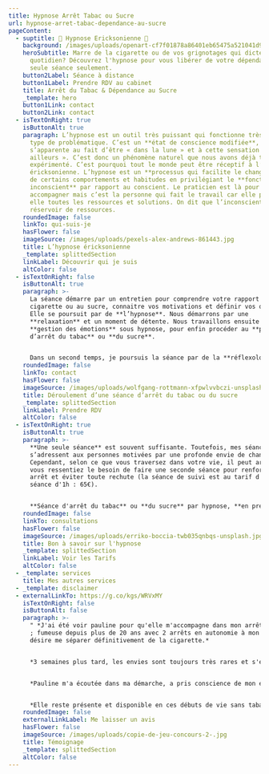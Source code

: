 ```yaml
---
title: Hypnose Arrêt Tabac ou Sucre
url: hypnose-arret-tabac-dependance-au-sucre
pageContent:
  - suptitle: 🌟 Hypnose Ericksonienne 🌟
    background: /images/uploads/openart-cf7f01878a86401eb65475a521041d92_raw.jpg
    heroSubtitle: Marre de la cigarette ou de vos grignotages qui dictent votre
      quotidien? Découvrez l'hypnose pour vous libérer de votre dépendance en 1
      seule séance seulement.
    button2Label: Séance à distance
    button1Label: Prendre RDV au cabinet
    title: Arrêt du Tabac & Dépendance au Sucre
    _template: hero
    button1Link: contact
    button2Link: contact
  - isTextOnRight: true
    isButtonAlt: true
    paragraph: L’hypnose est un outil très puissant qui fonctionne très bien sur ce
      type de problématique. C’est un **état de conscience modifiée**, qui
      s’apparente au fait d’être « dans la lune » et à cette sensation d’être «
      ailleurs ». C’est donc un phénomène naturel que nous avons déjà tous
      expérimenté. C’est pourquoi tout le monde peut être réceptif à l’hypnose
      éricksonienne. L’hypnose est un **processus qui facilite le changement**
      de certains comportements et habitudes en privilégiant le **fonctionnement
      inconscient** par rapport au conscient. Le praticien est là pour
      accompagner mais c’est la personne qui fait le travail car elle possède en
      elle toutes les ressources et solutions. On dit que l’inconscient est un
      réservoir de ressources.
    roundedImage: false
    linkTo: qui-suis-je
    hasFlower: false
    imageSource: /images/uploads/pexels-alex-andrews-861443.jpg
    title: L’hypnose éricksonienne
    _template: splittedSection
    linkLabel: Découvrir qui je suis
    altColor: false
  - isTextOnRight: false
    isButtonAlt: true
    paragraph: >-
      La séance démarre par un entretien pour comprendre votre rapport à la
      cigarette ou au sucre, connaitre vos motivations et définir vos objectifs.
      Elle se poursuit par de **l’hypnose**. Nous démarrons par une
      **relaxation** et un moment de détente. Nous travaillons ensuite sur la
      **gestion des émotions** sous hypnose, pour enfin procéder au **protocole
      d’arrêt du tabac** ou **du sucre**.


      Dans un second temps, je poursuis la séance par de la **réflexologie auriculaire**. Je réalise une stimulation de plusieurs zones réflexes au niveau de l’oreille avec un stylet. Enfin, je termine la séance par la **pose de graines auriculaires** que vous garderez sur vous et pourrez stimuler vous-même. Cela vous permettra d’avoir une aide supplémentaire en rentrant chez vous, après la séance.
    roundedImage: false
    linkTo: contact
    hasFlower: false
    imageSource: /images/uploads/wolfgang-rottmann-xfpwlvvbczi-unsplash.jpg
    title: Déroulement d’une séance d’arrêt du tabac ou du sucre
    _template: splittedSection
    linkLabel: Prendre RDV
    altColor: false
  - isTextOnRight: true
    isButtonAlt: true
    paragraph: >-
      **Une seule séance** est souvent suffisante. Toutefois, mes séances
      s’adressent aux personnes motivées par une profonde envie de changement.
      Cependant, selon ce que vous traversez dans votre vie, il peut arriver que
      vous ressentiez le besoin de faire une seconde séance pour renforcer votre
      arrêt et éviter toute rechute (la séance de suivi est au tarif d'une
      séance d'1h : 65€).


      **Séance d'arrêt du tabac** ou **du sucre** par hypnose, **en présentiel** ou **à distance** (en visio), prévoir **1h30 à 2h.**
    roundedImage: false
    linkTo: consultations
    hasFlower: false
    imageSource: /images/uploads/erriko-boccia-twb035qnbqs-unsplash.jpg
    title: Bon à savoir sur l'hypnose
    _template: splittedSection
    linkLabel: Voir les Tarifs
    altColor: false
  - _template: services
    title: Mes autres services
  - _template: disclaimer
  - externalLinkTo: https://g.co/kgs/WRVxMY
    isTextOnRight: false
    isButtonAlt: false
    paragraph: >-
      " *J'ai été voir pauline pour qu'elle m'accompagne dans mon arrêt du tabac
      ; fumeuse depuis plus de 20 ans avec 2 arrêts en autonomie à mon actif, je
      désire me séparer définitivement de la cigarette.* 


      *3 semaines plus tard, les envies sont toujours très rares et s'estompent de plus en plus : la programmation marche!*


      *Pauline m'a écoutée dans ma démarche, a pris conscience de mon environnement et m'a offert les bons outils!* 


      *Elle reste présente et disponible en ces débuts de vie sans tabac. Je ne peux que la recommander!* " - **Bénédicte**
    roundedImage: false
    externalLinkLabel: Me laisser un avis
    hasFlower: false
    imageSource: /images/uploads/copie-de-jeu-concours-2-.jpg
    title: Témoignage
    _template: splittedSection
    altColor: false
---
```

